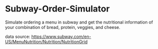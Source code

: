# Subway-Order-Simulator

Simulate ordering a menu in subway and get the nutritional information of your combination of bread, protein, veggies, and cheese.





data source: https://www.subway.com/en-US/MenuNutrition/Nutrition/NutritionGrid 
